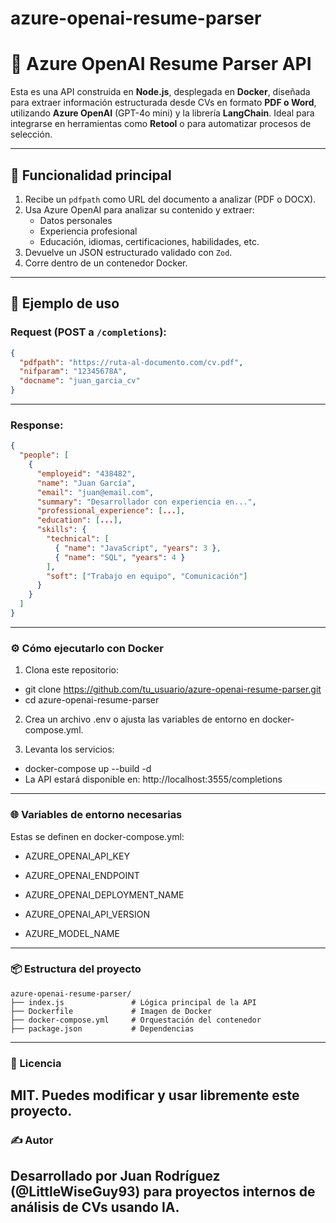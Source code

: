 # azure-openai-resume-parser

# 📄 Azure OpenAI Resume Parser API

Esta es una API construida en **Node.js**, desplegada en **Docker**, diseñada para extraer información estructurada desde CVs en formato **PDF o Word**, utilizando **Azure OpenAI** (GPT-4o mini) y la librería **LangChain**. Ideal para integrarse en herramientas como **Retool** o para automatizar procesos de selección.

---

## 🚀 Funcionalidad principal

1. Recibe un `pdfpath` como URL del documento a analizar (PDF o DOCX).
2. Usa Azure OpenAI para analizar su contenido y extraer:
   - Datos personales
   - Experiencia profesional
   - Educación, idiomas, certificaciones, habilidades, etc.
3. Devuelve un JSON estructurado validado con `Zod`.
4. Corre dentro de un contenedor Docker.

---

## 🧠 Ejemplo de uso

### Request (POST a `/completions`):

```json
{
  "pdfpath": "https://ruta-al-documento.com/cv.pdf",
  "nifparam": "12345678A",
  "docname": "juan_garcia_cv"
}
````
---
### Response:

````json
{
  "people": [
    {
      "employeid": "438482",
      "name": "Juan García",
      "email": "juan@email.com",
      "summary": "Desarrollador con experiencia en...",
      "professional_experience": [...],
      "education": [...],
      "skills": {
        "technical": [
          { "name": "JavaScript", "years": 3 },
          { "name": "SQL", "years": 4 }
        ],
        "soft": ["Trabajo en equipo", "Comunicación"]
      }
    }
  ]
}
````
---
### ⚙️ Cómo ejecutarlo con Docker

1. Clona este repositorio:

 - git clone https://github.com/tu_usuario/azure-openai-resume-parser.git
 - cd azure-openai-resume-parser

2.  Crea un archivo .env o ajusta las variables de entorno en docker-compose.yml.

3.  Levanta los servicios:
 - docker-compose up --build -d
 - La API estará disponible en: http://localhost:3555/completions

---
### 🌐 Variables de entorno necesarias

  Estas se definen en docker-compose.yml:

  - AZURE_OPENAI_API_KEY

  - AZURE_OPENAI_ENDPOINT

  - AZURE_OPENAI_DEPLOYMENT_NAME

  - AZURE_OPENAI_API_VERSION

  - AZURE_MODEL_NAME
---
### 📦 Estructura del proyecto

````
azure-openai-resume-parser/
├── index.js               # Lógica principal de la API
├── Dockerfile             # Imagen de Docker
├── docker-compose.yml     # Orquestación del contenedor
├── package.json           # Dependencias
````
---
### 📄 Licencia

MIT. Puedes modificar y usar libremente este proyecto.
---
### ✍️ Autor

Desarrollado por Juan Rodríguez (@LittleWiseGuy93) para proyectos internos de análisis de CVs usando IA.
---
